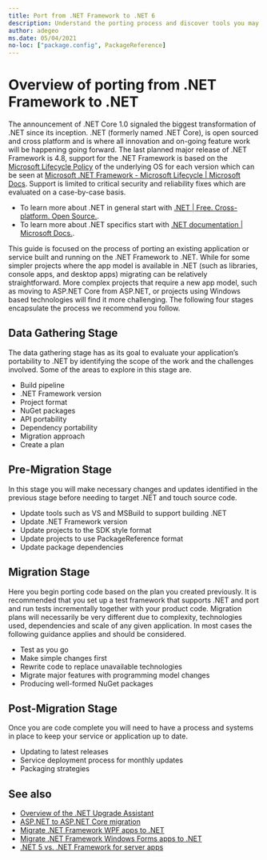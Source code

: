 ```yaml
---
title: Port from .NET Framework to .NET 6
description: Understand the porting process and discover tools you may find helpful when porting a .NET Framework project to .NET 6.
author: adegeo
ms.date: 05/04/2021
no-loc: ["package.config", PackageReference]
---
```

# Overview of porting from .NET Framework to .NET

The announcement of .NET Core 1.0 signaled the biggest transformation of .NET since its inception. .NET (formerly named .NET Core), is open sourced and cross platform and is where all innovation and on-going feature work will be happening going forward. The last planned major release of .NET Framework is 4.8, support for the .NET Framework is based on the [Microsoft Lifecycle Policy](https://docs.microsoft.com/en-us/lifecycle/policies/fixed) of the underlying OS for each version which can be seen at [Microsoft .NET Framework - Microsoft Lifecycle | Microsoft Docs](https://docs.microsoft.com/en-us/lifecycle/products/microsoft-net-framework). Support is limited to critical security and reliability fixes which are evaluated on a case-by-case basis.

- To learn more about .NET in general start with [.NET | Free. Cross-platform. Open Source.](https://dotnet.microsoft.com/en-us/).
- To learn more about .NET specifics start with [.NET documentation | Microsoft Docs.](https://docs.microsoft.com/en-us/dotnet/?WT.mc_id=dotnet-35129-website).

This guide is focused on the process of porting an existing application or service built and running on the .NET Framework to .NET. While for some simpler projects where the app model is available in .NET (such as libraries, console apps, and desktop apps) migrating can be relatively straightforward. More complex projects that require a new app model, such as moving to ASP.NET Core from ASP.NET, or projects using Windows based technologies will find it more challenging.
The following four stages encapsulate the process we recommend you follow.

## Data Gathering Stage

The data gathering stage has as its goal to evaluate your application’s portability to .NET by identifying the scope of the work and the challenges involved. Some of the areas to explore in this stage are.

- Build pipeline
- .NET Framework version
- Project format
- NuGet packages
- API portability
- Dependency portability
- Migration approach
- Create a plan

## Pre-Migration Stage

In this stage you will make necessary changes and updates identified in the previous stage before needing to target .NET and touch source code.

- Update tools such as VS and MSBuild to support building .NET
- Update .NET Framework version
- Update projects to the SDK style format
- Update projects to use PackageReference format
- Update package dependencies

## Migration Stage

Here you begin porting code based on the plan you created previously. It is recommended that you set up a test framework that supports .NET and port and run tests incrementally together with your product code.
Migration plans will necessarily be very different due to complexity, technologies used, dependencies and scale of any given application. In most cases the following guidance applies and should be considered.

- Test as you go
- Make simple changes first
- Rewrite code to replace unavailable technologies
- Migrate major features with programming model changes
- Producing well-formed NuGet packages

## Post-Migration Stage

Once you are code complete you will need to have a process and systems in place to keep your service or application up to date.

- Updating to latest releases
- Service deployment process for monthly updates
- Packaging strategies

## See also

- [Overview of the .NET Upgrade Assistant](upgrade-assistant-overview.md)
- [ASP.NET to ASP.NET Core migration](/aspnet/core/migration/proper-to-2x)
- [Migrate .NET Framework WPF apps to .NET](/dotnet/desktop/wpf/migration/convert-project-from-net-framework?view=netdesktop-6.0&preserve-view=true)
- [Migrate .NET Framework Windows Forms apps to .NET](/dotnet/desktop/winforms/migration/?view=netdesktop-6.0&preserve-view=true)
- [.NET 5 vs. .NET Framework for server apps](../../standard/choosing-core-framework-server.md)
